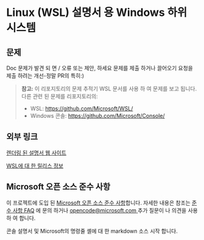 # <a name="windows-subsystem-for-linux-wsl-documentation"></a>Linux (WSL) 설명서 용 Windows 하위 시스템

## <a name="issues"></a>문제
Doc 문제가 발견 되 면 / 오류 또는 제안, 하세요 문제를 제출 하거나 끌어오기 요청을 제출 하려는 개선-정말 PR의 특히:)

> **참고:** 이 리포지토리의 문제 추적기 WSL 문서를 사용 하 여 문제를 보고 됩니다. 다른 관련 된 문제를 리포지토리의:
> * WSL: https://github.com/Microsoft/WSL/
> * Windows 콘솔: https://github.com/Microsoft/Console/

## <a name="external-links"></a>외부 링크

[렌더링 된 설명서 웹 사이트](https://docs.microsoft.com/windows/wsl/) 

[WSL에 대 한 릴리스 정보](https://docs.microsoft.com/en-us/windows/wsl/release-notes)

## <a name="microsoft-open-source-code-of-conduct"></a>Microsoft 오픈 소스 준수 사항

이 프로젝트에 도입 된 [Microsoft 오픈 소스 준수 사항](https://opensource.microsoft.com/codeofconduct/)합니다.
자세한 내용은 참조는 [준수 사항 FAQ](https://opensource.microsoft.com/codeofconduct/faq/) 에 문의 하거나 [ opencode@microsoft.com ](mailto:opencode@microsoft.com) 추가 질문이 나 의견을 사용 하 여 합니다.

콘솔 설명서 및 Microsoft의 명령줄 셸에 대 한 markdown 소스 시작 합니다.
